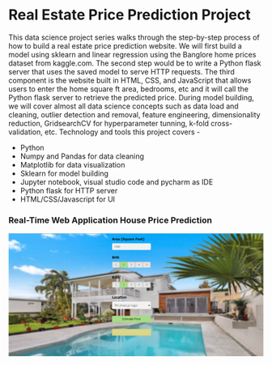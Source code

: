 # Real Estate Price Prediction Project
This data science project series walks through the step-by-step process of how to build a real estate price prediction website. We will first build a model using sklearn and linear regression using the Banglore home prices dataset from kaggle.com. The second step would be to write a Python flask server that uses the saved model to serve HTTP requests. The third component is the website built in HTML, CSS, and JavaScript that allows users to enter the home square ft area, bedrooms, etc and it will call the Python flask server to retrieve the predicted price. During model building, we will cover almost all data science concepts such as data load and cleaning, outlier detection and removal, feature engineering, dimensionality reduction, GridsearchCV for hyperparameter tunning, k-fold cross-validation, etc. Technology and tools this project covers -
- Python
- Numpy and Pandas for data cleaning
- Matplotlib for data visualization
- Sklearn for model building
- Jupyter notebook, visual studio code and pycharm as IDE
- Python flask for HTTP server
- HTML/CSS/Javascript for UI

### Real-Time Web Application House Price Prediction
![Image Description](static/img/output.PNG)
